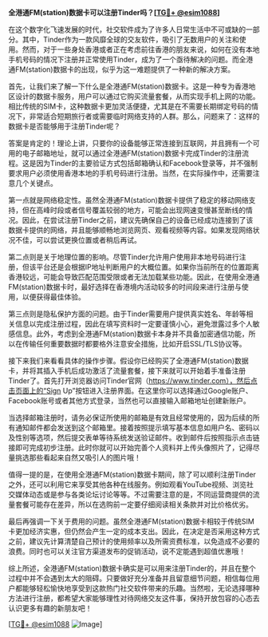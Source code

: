 **全港通FM(station)数据卡可以注册Tinder吗？[[TG💪+ @esim1088](https://t.me/s/esim1088)]**

在这个数字化飞速发展的时代，社交软件成为了许多人日常生活中不可或缺的一部分。其中，Tinder作为一款风靡全球的交友软件，吸引了无数用户的关注和使用。然而，对于一些身处香港或者正在考虑前往香港的朋友来说，如何在没有本地手机号码的情况下注册并正常使用Tinder，成为了一个亟待解决的问题。而全港通FM(station)数据卡的出现，似乎为这一难题提供了一种新的解决方案。

首先，让我们来了解一下什么是全港通FM(station)数据卡。这是一种专为香港地区设计的数据卡服务，用户可以通过它购买流量套餐，从而实现手机上网的功能。相比传统的SIM卡，这种数据卡更加灵活便捷，尤其是在不需要长期绑定号码的情况下，非常适合短期旅行者或需要临时网络支持的人群。那么，问题来了：这样的数据卡是否能够用于注册Tinder呢？

答案是肯定的！理论上讲，只要你的设备能够正常连接到互联网，并且拥有一个可用的电子邮箱地址，就可以通过全港通FM(station)数据卡完成Tinder的注册流程。这是因为Tinder的主要验证方式包括邮箱确认和Facebook登录等，并不强制要求用户必须使用香港本地的手机号码进行注册。当然，在实际操作中，还需要注意几个关键点。

第一点就是网络稳定性。虽然全港通FM(station)数据卡提供了稳定的移动网络支持，但在高峰时段或者信号覆盖较弱的地方，可能会出现网速变慢甚至断线的情况。因此，在尝试注册Tinder之前，建议先确保自己的设备已经成功连接到了该数据卡提供的网络，并且能够顺畅地浏览网页、观看视频等内容。如果发现网络状况不佳，可以尝试更换位置或者稍后再试。

第二点则是关于地理位置的影响。尽管Tinder允许用户使用非本地号码进行注册，但该平台还是会根据IP地址判断用户的大概位置。如果你当前所在的位置距离香港较远，可能会导致匹配范围受限或者无法加载某些功能。因此，在使用全港通FM(station)数据卡时，最好选择在香港境内活动较多的时间段来进行注册与使用，以便获得最佳体验。

第三点则是隐私保护方面的问题。由于Tinder需要用户提供真实姓名、年龄等相关信息以完成注册过程，因此在填写资料时一定要谨慎小心，避免泄露过多个人敏感信息。此外，考虑到全港通FM(station)数据卡本身并不具备加密通信功能，所以在传输任何重要数据时都要格外注意安全措施，比如开启SSL/TLS协议等。

接下来我们来看看具体的操作步骤。假设你已经购买了全港通FM(station)数据卡，并将其插入手机后成功激活了流量套餐，接下来就可以开始着手准备注册Tinder了。首先打开浏览器访问Tinder官网（https://www.tinder.com），然后点击页面上的“Sign Up”按钮进入注册界面。在这里你可以选择通过Google账户、Facebook账号或者其他方式登录，当然也可以直接输入邮箱地址创建新账户。

当选择邮箱注册时，请务必保证所使用的邮箱是有效且经常使用的，因为后续的所有通知邮件都会发送到这个邮箱里。接着按照提示填写基本信息如用户名、密码以及性别等选项，然后提交表单等待系统发送验证邮件。收到邮件后按照指示点击链接即可完成初步注册。此时你就可以开始完善个人资料并上传头像照片了，记得尽量挑选那些看起来自然又吸引人的图片哦！

值得一提的是，在使用全港通FM(station)数据卡期间，除了可以顺利注册Tinder之外，还可以利用它来享受其他各种在线服务。例如观看YouTube视频、浏览社交媒体动态或是参与各类论坛讨论等等。不过需要注意的是，不同运营商提供的流量套餐可能存在差异，所以在选购前一定要仔细阅读相关条款并对比价格优劣。

最后再强调一下关于费用的问题。虽然全港通FM(station)数据卡相较于传统SIM卡更加经济实惠，但仍然会产生一定的成本支出。因此，在决定是否采用这种方式之前，建议先计算清楚自己预计的使用频率以及所需资费标准，以免造成不必要的浪费。同时也可以关注官方渠道发布的促销活动，说不定能遇到超值优惠哦！

综上所述，全港通FM(station)数据卡确实是可以用来注册Tinder的，并且在整个过程中并不会遇到太大的阻碍。只要做好充分准备并且留意细节问题，相信每位用户都能够轻松愉快地享受到这款热门社交软件带来的乐趣。当然啦，无论选择哪种方法进行注册，都希望大家能够理性对待网络交友这件事，保持开放包容的心态去认识更多有趣的新朋友吧！

[[TG💪+ @esim1088](https://t.me/s/esim1088) ![Image](https://i.postimg.cc/4NQfJmqS/Snipaste-2025-05-13-00-14-12.png)]